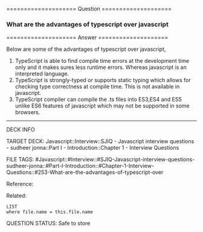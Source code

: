 ==================== Question ====================  

### What are the advantages of typescript over javascript  

==================== Answer ====================  

Below are some of the advantages of typescript over javascript,

1. TypeScript is able to find compile time errors at the development time only
   and it makes sures less runtime errors. Whereas javascript is an interpreted
   language.
2. TypeScript is strongly-typed or supports static typing which allows for
   checking type correctness at compile time. This is not available in
   javascript.
3. TypeScript compiler can compile the .ts files into ES3,ES4 and ES5 unlike ES6
   features of javascript which may not be supported in some browsers.

---

DECK INFO

TARGET DECK: Javascript::Interview::SJIQ - Javascript interview questions -
sudheer jonna::Part I - Introduction::Chapter 1 - Interview Questions

FILE TAGS:
#Javascript::#Interview::#SJIQ-Javascript-interview-questions-sudheer-jonna::#Part-I-Introduction::#Chapter-1-Interview-Questions::#253-What-are-the-advantages-of-typescript-over

Reference:

Related:

```dataview
LIST
where file.name = this.file.name
```

QUESTION STATUS: Safe to store

